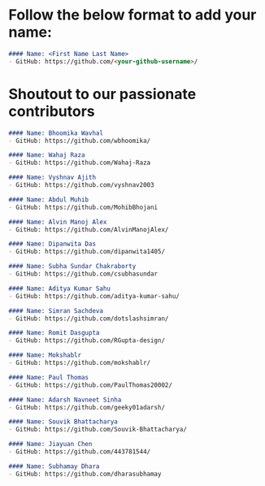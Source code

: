 # Follow the below format to add your name:

<!---copy from line 4 till line 7--->
```markdown
#### Name: <First Name Last Name>
- GitHub: https://github.com/<your-github-username>/
```

# Shoutout to our passionate contributors

```markdown
#### Name: Bhoomika Wavhal
- GitHub: https://github.com/wbhoomika/
```

```markdown
#### Name: Wahaj Raza
- GitHub: https://github.com/Wahaj-Raza
```

```markdown
#### Name: Vyshnav Ajith
- GitHub: https://github.com/vyshnav2003
```

```markdown
#### Name: Abdul Muhib
- GitHub: https://github.com/MohibBhojani
```

```markdown
#### Name: Alvin Manoj Alex
- GitHub: https://github.com/AlvinManojAlex/
```

```markdown
#### Name: Dipanwita Das
- GitHub: https://github.com/dipanwita1405/
```

```markdown
#### Name: Subha Sundar Chakraborty
- GitHub: https://github.com/csubhasundar
```

```markdown
#### Name: Aditya Kumar Sahu
- GitHub: https://github.com/aditya-kumar-sahu/
```

```markdown
#### Name: Simran Sachdeva
- GitHub: https://github.com/dotslashsimran/
```

```markdown
#### Name: Romit Dasgupta
- GitHub: https://github.com/RGupta-design/
```

```markdown
#### Name: Mokshablr
- GitHub: https://github.com/mokshablr/
```

```markdown
#### Name: Paul Thomas
- GitHub: https://github.com/PaulThomas20002/
```

```markdown
#### Name: Adarsh Navneet Sinha
- GitHub: https://github.com/geeky01adarsh/
```

```markdown
#### Name: Souvik Bhattacharya
- GitHub: https://github.com/Souvik-Bhattacharya/
```

```markdown
#### Name: Jiayuan Chen
- GitHub: https://github.com/443781544/
```

```markdown
#### Name: Subhamay Dhara
- GitHub: https://github.com/dharasubhamay
```